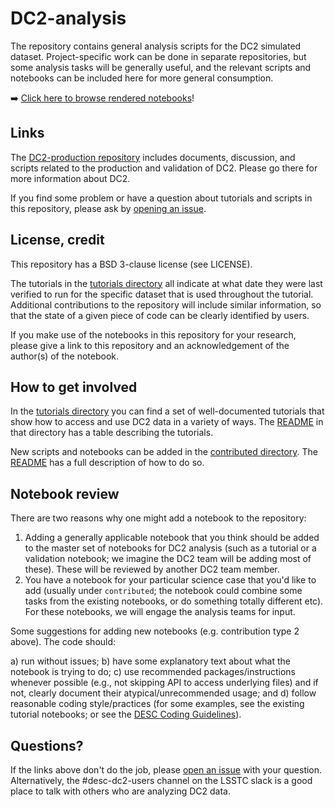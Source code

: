 # DC2-analysis

The repository contains general analysis scripts for the DC2 simulated dataset.  Project-specific work can be done in separate repositories, but some analysis tasks will be generally useful, and the relevant scripts and notebooks can be included here for more general consumption.

:arrow_right: [Click here to browse rendered notebooks](https://nbviewer.jupyter.org/github/LSSTDESC/DC2-analysis/tree/rendered/)!

## Links

The [DC2-production repository](https://github.com/LSSTDESC/DC2-production) includes documents, discussion, and scripts related to the production and validation of DC2.  Please go there for more information about DC2.

If you find some problem or have a question about tutorials and scripts in this repository, please ask by [opening an issue](https://github.com/LSSTDESC/DC2-analysis/issues).

## License, credit

This repository has a BSD 3-clause license (see LICENSE).

The tutorials in the [tutorials directory](https://github.com/LSSTDESC/DC2-analysis/tree/master/tutorials) all indicate at what date they were last verified to run for the specific dataset that is used throughout the tutorial.  Additional contributions to the repository will include similar information, so that the state of a given piece of code can be clearly identified by users.

If you make use of the notebooks in this repository for your research, please give a link to this repository and an acknowledgement of the author(s) of the notebook.

## How to get involved

In the [tutorials directory](https://github.com/LSSTDESC/DC2-analysis/tree/master/tutorials) you can find a set of well-documented tutorials that show how to access and use DC2 data in a variety of ways.  The [README](https://github.com/LSSTDESC/DC2-analysis/tree/master/tutorials/README.rst) in that directory has a table describing the tutorials.

New scripts and notebooks can be added in the [contributed directory](https://github.com/LSSTDESC/DC2-analysis/tree/master/contributed).  The [README](https://github.com/LSSTDESC/DC2-analysis/tree/master/contributed/README.md) has a full description of how to do so.

## Notebook review

There are two reasons why one might add a notebook to the repository:

1) Adding a generally applicable notebook that you think should be added to the master set of notebooks for DC2 analysis (such as a tutorial or a validation notebook; we imagine the DC2 team will be adding most of these). These will be reviewed by another DC2 team member.
2) You have a notebook for your particular science case that you'd like to add (usually under `contributed`; the notebook could combine some tasks from the existing notebooks, or do something totally different etc). For these notebooks, we will engage the analysis teams for input.

Some suggestions for adding new notebooks (e.g. contribution type 2 above). The code should:

a) run without issues; 
b) have some explanatory text about what the notebook is trying to do; 
c) use recommended packages/instructions whenever possible (e.g., not skipping API to access underlying files) and if not, clearly document their atypical/unrecommended usage; and
d) follow reasonable coding style/practices (for some examples, see the existing tutorial notebooks; or see the [DESC Coding Guidelines](https://docs.google.com/document/d/1v54bVQI2NejK2UqACDnGXj1t6IGFgY3Uc1R7iV2uLpY/edit?usp=sharing)).


## Questions?

If the links above don't do the job, please [open an issue](https://github.com/LSSTDESC/DC2-analysis/issues) with your question.  Alternatively, the #desc-dc2-users channel on the LSSTC slack is a good place to talk with others who are analyzing DC2 data.
